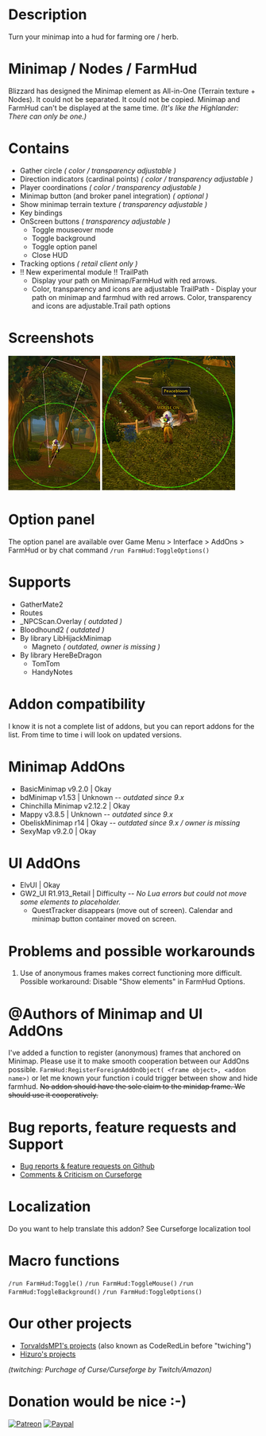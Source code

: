 # Description
Turn your minimap into a hud for farming ore / herb.

# Minimap / Nodes / FarmHud
Blizzard has designed the Minimap element as All-in-One (Terrain texture + Nodes).
It could not be separated. It could not be copied. Minimap and FarmHud can't be displayed at the same time.
*(It's like the Highlander: There can only be one.)*

# Contains
* Gather circle *( color / transparency adjustable )*
* Direction indicators (cardinal points) *( color / transparency adjustable )*
* Player coordinations *( color / transparency adjustable )*
* Minimap button (and broker panel integration) *( optional )*
* Show minimap terrain texture *( transparency adjustable )*
* Key bindings
* OnScreen buttons *( transparency adjustable )*
  * Toggle mouseover mode
  * Toggle background
  * Toggle option panel
  * Close HUD
* Tracking options *( retail client only )*
* !! New experimental module !! TrailPath
   * Display your path on Minimap/FarmHud with red arrows.
   * Color, transparency and icons are adjustable
TrailPath - Display your path on minimap and farmhud with red arrows. Color, transparency and icons are adjustable.Trail path options

# Screenshots
![FarmHud Screenshot1](./.github/media/farmhud1.jpg) ![FarmHud Screenshot2](./.github/media/farmhud2.jpg)

# Option panel
The option panel are available over  Game Menu > Interface > AddOns > FarmHud
or by chat command  `/run FarmHud:ToggleOptions()`

# Supports
* GatherMate2
* Routes
* \_NPCScan.Overlay *( outdated )*
* Bloodhound2 *( outdated )*
* By library LibHijackMinimap
  * Magneto *( outdated, owner is missing )*
* By library HereBeDragon
  * TomTom
  * HandyNotes

# Addon compatibility
I know it is not a complete list of addons, but you can report addons for the list.
From time to time i will look on updated versions.

# Minimap AddOns
* BasicMinimap v9.2.0 | Okay
* bdMinimap v1.53 | Unknown -- *outdated since 9.x*
* Chinchilla Minimap v2.12.2 | Okay
* Mappy v3.8.5 | Unknown -- *outdated since 9.x*
* ObeliskMinimap r14 | Okay  -- *outdated since 9.x / owner is missing*
* SexyMap v9.2.0 | Okay

# UI AddOns
* ElvUI | Okay
* GW2_UI R1.913_Retail | Difficulty -- *No Lua errors but could not move some elements to placeholder.*
  * QuestTracker disappears (move out of screen). Calendar and minimap button container moved on screen.

# Problems and possible workarounds
1. Use of anonymous frames makes correct functioning more difficult. Possible workaround: Disable "Show elements" in FarmHud Options.

# @Authors of Minimap and UI AddOns
I've added a function to register (anonymous) frames that anchored on Minimap.
Please use it to make smooth cooperation between our AddOns possible.
 `FarmHud:RegisterForeignAddOnObject( <frame object>, <addon name>)` or let me known your function i could trigger between show and hide farmhud.
~~No addon should have the sole claim to the minidap frame. We should use it cooperatively.~~

# Bug reports, feature requests and Support
* [Bug reports & feature requests on Github](https://github.com/hizuro/FarmHud/issues)
* [Comments & Criticism on Curseforge](https://www.curseforge.com/wow/addons/farmhud)

# Localization
Do you want to help translate this addon?
See Curseforge localization tool

# Macro functions
`/run FarmHud:Toggle()`
`/run FarmHud:ToggleMouse()`
`/run FarmHud:ToggleBackground()`
`/run FarmHud:ToggleOptions()`

# Our other projects
* [TorvaldsMP1's projects](https://www.curseforge.com/members/torvaldsmp1/projects) (also known as CodeRedLin before "twiching")
* [Hizuro's projects](https://www.curseforge.com/members/hizuro_de/projects)

*(twitching: Purchage of Curse/Curseforge by Twitch/Amazon)*

# Donation would be nice :-)
[![Patreon](https://img.shields.io/badge/Patreon-gray?logo=patreon&amp;style=for-the-badge)](https://www.patreon.com/bePatron?u=12558524) [![Paypal](https://img.shields.io/badge/Paypal-gray?logo=paypal&amp;style=for-the-badge)](https://paypal.me/hizuro)
